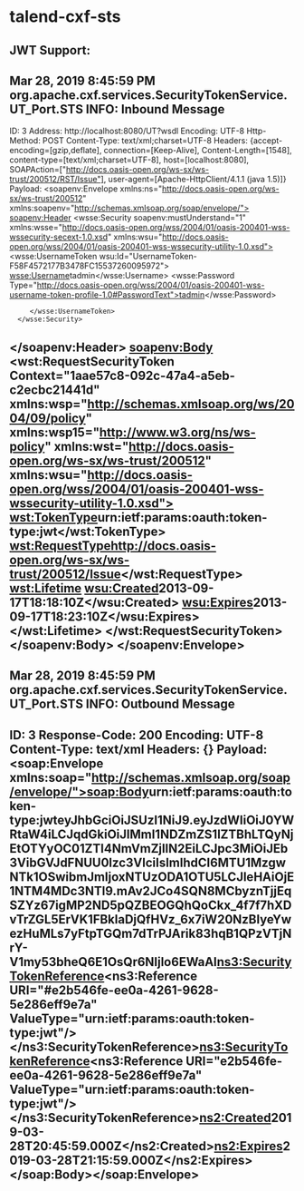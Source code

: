 # talend-cxf-sts

JWT Support:
--------------------------------------
Mar 28, 2019 8:45:59 PM org.apache.cxf.services.SecurityTokenService.UT_Port.STS
INFO: Inbound Message
----------------------------
ID: 3
Address: http://localhost:8080/UT?wsdl
Encoding: UTF-8
Http-Method: POST
Content-Type: text/xml;charset=UTF-8
Headers: {accept-encoding=[gzip,deflate], connection=[Keep-Alive], Content-Length=[1548], content-type=[text/xml;charset=UTF-8], host=[localhost:8080], SOAPAction=["http://docs.oasis-open.org/ws-sx/ws-trust/200512/RST/Issue"], user-agent=[Apache-HttpClient/4.1.1 (java 1.5)]}
Payload: <soapenv:Envelope xmlns:ns="http://docs.oasis-open.org/ws-sx/ws-trust/200512" xmlns:soapenv="http://schemas.xmlsoap.org/soap/envelope/">
   <soapenv:Header>
      <wsse:Security soapenv:mustUnderstand="1" xmlns:wsse="http://docs.oasis-open.org/wss/2004/01/oasis-200401-wss-wssecurity-secext-1.0.xsd" xmlns:wsu="http://docs.oasis-open.org/wss/2004/01/oasis-200401-wss-wssecurity-utility-1.0.xsd">
         <wsse:UsernameToken wsu:Id="UsernameToken-F58F4572177B3478FC15537260095972">
            <wsse:Username>tadmin</wsse:Username>
            <wsse:Password Type="http://docs.oasis-open.org/wss/2004/01/oasis-200401-wss-username-token-profile-1.0#PasswordText">tadmin</wsse:Password>

         </wsse:UsernameToken>
      </wsse:Security>
   </soapenv:Header>
   <soapenv:Body>
      <wst:RequestSecurityToken Context="1aae57c8-092c-47a4-a5eb-c2ecbc21441d" xmlns:wsp="http://schemas.xmlsoap.org/ws/2004/09/policy" xmlns:wsp15="http://www.w3.org/ns/ws-policy" xmlns:wst="http://docs.oasis-open.org/ws-sx/ws-trust/200512" xmlns:wsu="http://docs.oasis-open.org/wss/2004/01/oasis-200401-wss-wssecurity-utility-1.0.xsd">
         <wst:TokenType>urn:ietf:params:oauth:token-type:jwt</wst:TokenType>
         <wst:RequestType>http://docs.oasis-open.org/ws-sx/ws-trust/200512/Issue</wst:RequestType>
         <wst:Lifetime>
            <wsu:Created>2013-09-17T18:18:10Z</wsu:Created>
            <wsu:Expires>2013-09-17T18:23:10Z</wsu:Expires>
         </wst:Lifetime>
      </wst:RequestSecurityToken>
   </soapenv:Body>
</soapenv:Envelope>
--------------------------------------
Mar 28, 2019 8:45:59 PM org.apache.cxf.services.SecurityTokenService.UT_Port.STS
INFO: Outbound Message
---------------------------
ID: 3
Response-Code: 200
Encoding: UTF-8
Content-Type: text/xml
Headers: {}
Payload: <soap:Envelope xmlns:soap="http://schemas.xmlsoap.org/soap/envelope/"><soap:Body><RequestSecurityTokenResponseCollection xmlns="http://docs.oasis-open.org/ws-sx/ws-trust/200512" xmlns:ns2="http://docs.oasis-open.org/wss/2004/01/oasis-200401-wss-wssecurity-utility-1.0.xsd" xmlns:ns3="http://docs.oasis-open.org/wss/2004/01/oasis-200401-wss-wssecurity-secext-1.0.xsd" xmlns:ns4="http://www.w3.org/2005/08/addressing" xmlns:ns5="http://docs.oasis-open.org/ws-sx/ws-trust/200802"><RequestSecurityTokenResponse Context="1aae57c8-092c-47a4-a5eb-c2ecbc21441d"><TokenType>urn:ietf:params:oauth:token-type:jwt</TokenType><RequestedSecurityToken><TokenWrapper xmlns:ns6="http://docs.oasis-open.org/ws-sx/ws-trust/200512" xmlns="">eyJhbGciOiJSUzI1NiJ9.eyJzdWIiOiJ0YWRtaW4iLCJqdGkiOiJlMmI1NDZmZS1lZTBhLTQyNjEtOTYyOC01ZTI4NmVmZjllN2EiLCJpc3MiOiJEb3VibGVJdFNUU0lzc3VlciIsImlhdCI6MTU1MzgwNTk1OSwibmJmIjoxNTUzODA1OTU5LCJleHAiOjE1NTM4MDc3NTl9.mAv2JCo4SQN8MCbyznTjjEqSZYz67igMP2ND5pQZBEOGQhQoCkx_4f7f7hXDvTrZGL5ErVK1FBklaDjQfHVz_6x7iW20NzBIyeYwezHuMLs7yFtpTGQm7dTrPJArik83hqB1QPzVTjNrY-V1my53bheQ6E1OsQr6NIjlo6EWaAI</TokenWrapper></RequestedSecurityToken><RequestedAttachedReference><ns3:SecurityTokenReference><ns3:Reference URI="#e2b546fe-ee0a-4261-9628-5e286eff9e7a" ValueType="urn:ietf:params:oauth:token-type:jwt"/></ns3:SecurityTokenReference></RequestedAttachedReference><RequestedUnattachedReference><ns3:SecurityTokenReference><ns3:Reference URI="e2b546fe-ee0a-4261-9628-5e286eff9e7a" ValueType="urn:ietf:params:oauth:token-type:jwt"/></ns3:SecurityTokenReference></RequestedUnattachedReference><Lifetime><ns2:Created>2019-03-28T20:45:59.000Z</ns2:Created><ns2:Expires>2019-03-28T21:15:59.000Z</ns2:Expires></Lifetime></RequestSecurityTokenResponse></RequestSecurityTokenResponseCollection></soap:Body></soap:Envelope>
--------------------------------------